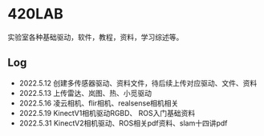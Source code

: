 # 420LAB
实验室各种基础驱动，软件，教程，资料，学习综述等。


## Log

- 2022.5.12 创建多传感器驱动、资料文件，待后续上传对应驱动、文件、资料
- 2022.5.13 上传雷达、岚图、热、小觅驱动
- 2022.5.16 凌云相机、flir相机、realsense相机相关
- 2022.5.19 KinectV1相机驱动RGBD、 ROS入门基础资料
- 2022.5.31 KinectV2相机驱动、ROS相关pdf资料、slam十四讲pdf